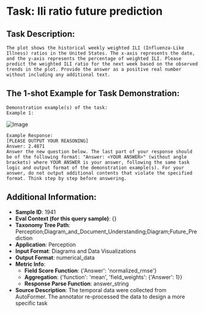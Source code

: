# Task: Ili ratio future prediction

## Task Description:

```
The plot shows the historical weekly weighted ILI (Influenza-Like Illness) ratios in the United States. The x-axis represents the date, and the y-axis represents the percentage of weighted ILI. Please predict the weighted ILI ratio for the next week based on the observed trends in the plot. Provide the answer as a positive real number without including any additional text.
```

## The 1-shot Example for Task Demonstration:

```
Demonstration example(s) of the task:
Example 1:
```

![Image](0_ILI_2.4871.png)

```
Example Response:
[PLEASE OUTPUT YOUR REASONING]
Answer: 2.4871
Answer the new question below. The last part of your response should be of the following format: "Answer: <YOUR ANSWER>" (without angle brackets) where YOUR ANSWER is your answer, following the same task logic and output format of the demonstration example(s). For your answer, do not output additional contents that violate the specified format. Think step by step before answering.
```

## Additional Information:

- **Sample ID**: 1941
- **Eval Context (for this query sample)**: {}
- **Taxonomy Tree Path**: Perception;Diagram_and_Document_Understanding;Diagram;Future_Prediction
- **Application**: Perception
- **Input Format**: Diagrams and Data Visualizations
- **Output Format**: numerical_data
- **Metric Info**:
  - **Field Score Function**: {'Answer': 'normalized_rmse'}
  - **Aggregation**: {'function': 'mean', 'field_weights': {'Answer': 1}}
  - **Response Parse Function**: answer_string
- **Source Description**: The temporal data were collected from AutoFormer. The annotator re-processed the data to design a more specific task

